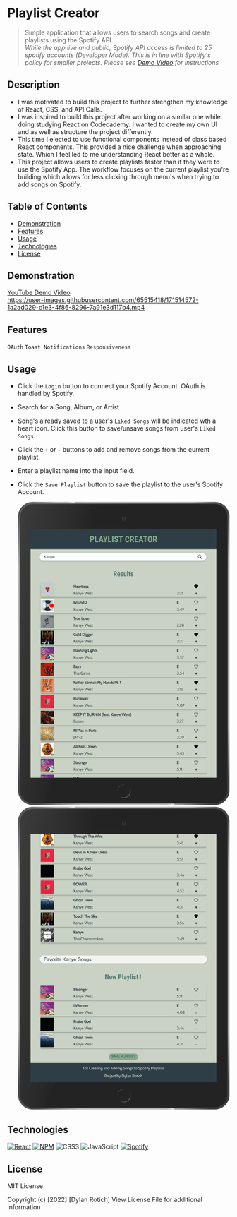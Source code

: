 # Playlist Creator

> Simple application that allows users to search songs and create playlists using the Spotify API.  
> *While the app live and public, Spotify API access is limited to 25 spotify accounts (Developer Mode). This is in line with Spotify's policy for smaller projects. Please see [Demo Video](https://youtu.be/s-qnxqcxXOE) for instructions*

## Description

- I was motivated to build this project to further strengthen my knowledge of React, CSS, and API Calls.
- I was inspired to build this project after working on a similar one while doing studying React on Codecademy. I wanted to create my own UI and as well as structure the project differently.
- This time I elected to use functional components instead of class based React components. This provided a nice challenge when approaching state. Which I feel led to me understanding React better as a whole.
- This project allows users to create playlists faster than if they were to use the Spotify App. The workflow focuses on the current playlist you're building which allows for less clicking through menu's when trying to add songs on Spotify.

## Table of Contents

- [Demonstration](#demonstration)
- [Features](#features)
- [Usage](#usage)
- [Technologies](#Technologies)
- [License](#license)

## Demonstration
[YouTube Demo Video](https://youtu.be/s-qnxqcxXOE)  
https://user-images.githubusercontent.com/65515418/171514572-1a2ad029-c1e3-4f86-8296-7a91e3d117b4.mp4

## Features

`OAuth` `Toast Notifications` `Responsiveness`

## Usage

- Click the `Login` button to connect your Spotify Account. OAuth is handled by Spotify.
- Search for a Song, Album, or Artist
- Song's already saved to a user's `Liked Songs` will be indicated wth a heart icon. Click this button to save/unsave songs from user's `Liked Songs`.
- Click the `+` or `-` buttons to add and remove songs from the current playlist.
- Enter a playlist name into the input field.
- Click the `Save Playlist` button to save the playlist to the user's Spotify Account.

  ![App Demonstration Screenshot](/public/images/searchexample.png)
  ![App Demonstration Screenshot](/public/images/playlistexample.png)

## Technologies

[![React](https://img.shields.io/badge/react-%2320232a.svg?style=for-the-badge&logo=react&logoColor=%2361DAFB)](https://reactjs.org) [![NPM](https://img.shields.io/badge/NPM-%23000000.svg?style=for-the-badge&logo=npm&logoColor=white)](https://www.npmjs.com) ![CSS3](https://img.shields.io/badge/css3-%231572B6.svg?style=for-the-badge&logo=css3&logoColor=white) ![JavaScript](https://img.shields.io/badge/javascript-%23323330.svg?style=for-the-badge&logo=javascript&logoColor=%23F7DF1E) [![Spotify](https://img.shields.io/badge/API-Spotify-1ED760?style=for-the-badge&logo=spotify&logoColor=white)](https://developer.spotify.com/)

## License

MIT License

Copyright (c) [2022] [Dylan Rotich]
View License File for additional information
